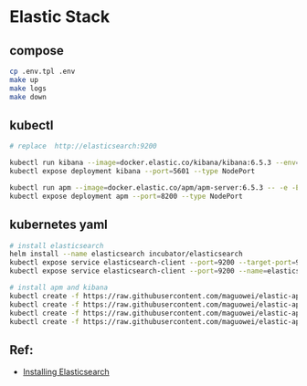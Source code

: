# Elastic Stack

## compose

```bash
cp .env.tpl .env
make up
make logs
make down
```

## kubectl

```bash
# replace  http://elasticsearch:9200

kubectl run kibana --image=docker.elastic.co/kibana/kibana:6.5.3 --env="ELASTICSEARCH_URL=http://elasticsearch:9200"
kubectl expose deployment kibana --port=5601 --type NodePort

kubectl run apm --image=docker.elastic.co/apm/apm-server:6.5.3 -- -e -E output.elasticsearch.hosts=http://elasticsearch:9200
kubectl expose deployment apm --port=8200 --type NodePort
```

## kubernetes yaml

```bash
# install elasticsearch
helm install --name elasticsearch incubator/elasticsearch
kubectl expose service elasticsearch-client --port=9200 --target-port=9200 --name=elasticsearch
kubectl expose service elasticsearch-client --port=9200 --name=elasticsearch-expose-9200 --type NodePort

# install apm and kibana
kubectl create -f https://raw.githubusercontent.com/maguowei/elastic-apm/master/kubernetes/apm-deployment.yaml
kubectl create -f https://raw.githubusercontent.com/maguowei/elastic-apm/master/kubernetes/apm-service.yaml
kubectl create -f https://raw.githubusercontent.com/maguowei/elastic-apm/master/kubernetes/kibana-deployment.yaml
kubectl create -f https://raw.githubusercontent.com/maguowei/elastic-apm/master/kubernetes/kibana-service.yaml
```

## Ref:

- [Installing Elasticsearch](https://www.elastic.co/guide/en/elasticsearch/reference/6.5/install-elasticsearch.html)